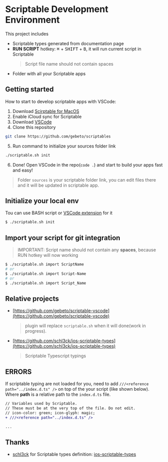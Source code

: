 # Scriptable Development Environment


This project includes
 - Scriptable types generated from documentation page
 - **RUN SCRIPT** hotkey: <kbd>⌘</kbd> + <kbd>SHIFT</kbd> + <kbd>B</kbd>, it will run current script in Scriptable
    > Script file name should not contain spaces
 - Folder with all your Scriptable apps


## Getting started

How to start to develop scriptable apps with VSCode:

1. Download [Scirptable for MacOS](https://scriptable.app/mac-beta/)
2. Enable iCloud sync for Scriptable
3. Download [VSCode](https://code.visualstudio.com/)
4. Clone this repository
  ```sh
  git clone https://github.com/gebeto/scriptables
  ```
5. Run command to initialize your sources folder link
  ```sh
  ./scriptable.sh init
  ```
6. Done! Open VSCode in the repo(`code .`) and start to build your apps fast and easy!

 > Folder `sources` is your scriptable folder link, you can edit files there and it will be updated in scriptable app.


## Initialize your local env

Tou can use BASH script or [VSCode extension](https://marketplace.visualstudio.com/items?itemName=gebeto.vscode-scriptable) for it

```sh
$ ./scriptable.sh init
```


## Import your script for git integration

 > IMPORTANT: Script name should not contain any **spaces**, because RUN hotkey will now working

```sh
$ ./scriptable.sh import ScriptName
# or
$ ./scriptable.sh import Script-Name
# or
$ ./scriptable.sh import Script_Name
```


## Relative projects
 - [https://github.com/gebeto/scriptable-vscode](https://github.com/gebeto/scriptable-vscode)
    > plugin will replace `scriptable.sh` when it will done(work in progress).
 - [https://github.com/schl3ck/ios-scriptable-types](https://github.com/schl3ck/ios-scriptable-types)
    > Scriptable Typescript typings


## ERRORS
If scriptable typing are not loaded for you, need to add `///<reference path="../index.d.ts" />` on top of the your script (like shown below).
Where **path** is a relative path to the `index.d.ts` file.

```diff
// Variables used by Scriptable.
// These must be at the very top of the file. Do not edit.
// icon-color: green; icon-glyph: magic;
+ ///<reference path="../index.d.ts" />

...
```


## Thanks
 - [schl3ck](https://github.com/schl3ck) for Scriptable types definition: [ios-scriptable-types](https://github.com/schl3ck/ios-scriptable-types)
